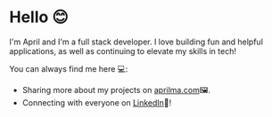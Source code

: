 # Hello 😊
I'm April and I'm a full stack developer. I love building fun and helpful applications, as well as continuing to elevate my skills in tech!

You can always find me here 💻:

* Sharing more about my projects on [aprilma.com](https://aprilma.com/)🖼.
* Connecting with everyone on [LinkedIn](https://www.linkedin.com/in/aprilma-sf/)💼!
